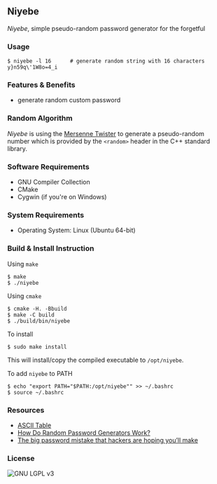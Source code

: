 Niyebe
---
_Niyebe_, simple pseudo-random password generator for the forgetful

### Usage
```
$ niyebe -l 16      # generate random string with 16 characters
y}n59q\'1W8o=4_i
```

### Features & Benefits
- generate random custom password

### Random Algorithm
_Niyebe_ is using the [Mersenne Twister](https://en.wikipedia.org/wiki/Mersenne_Twister) to generate a pseudo-random number which is provided by the `<random>` header in the C++ standard library.

### Software Requirements
- GNU Compiler Collection
- CMake
- Cygwin (if you're on Windows)

### System Requirements
- Operating System: Linux (Ubuntu 64-bit)

### Build & Install Instruction

Using `make`
```
$ make
$ ./niyebe
```

Using `cmake`
```
$ cmake -H. -Bbuild
$ make -C build
$ ./build/bin/niyebe
```

To install
```
$ sudo make install
```
This will install/copy the compiled executable to `/opt/niyebe`.

To add `niyebe` to PATH
```
$ echo "export PATH="$PATH:/opt/niyebe"" >> ~/.bashrc
$ source ~/.bashrc
```

### Resources
- [ASCII Table](https://www.cs.cmu.edu/~pattis/15-1XX/common/handouts/ascii.html)
- [How Do Random Password Generators Work?](https://blog.dashlane.com/how-random-password-generators-work/)
- [The big password mistake that hackers are hoping you’ll make](http://stateofthenet.net/2014/10/the-big-password-mistake-that-hackers-are-hoping-youll-make/)

### License
![GNU LGPL v3](https://upload.wikimedia.org/wikipedia/commons/3/3b/LGPLv3_Logo.svg)
